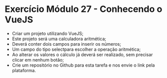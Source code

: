 # Exercício Módulo 27 - Conhecendo o VueJS

-   Criar um projeto utilizando VueJS;
-   Este projeto será uma calculadora aritmética;
-   Deverá conter dois campos para inserir os números;
-   Um campo do tipo selectpara escolher a operação aritmética;
-   Ao alterar os valores o cálculo já deverá ser realizado, sem precisar clicar em nenhum botão;
-   Crie um repositório no Github para esta tarefa e nos envie o link pela plataforma.
